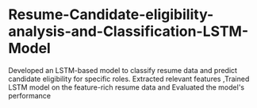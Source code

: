 # Resume-Candidate-eligibility-analysis-and-Classification-LSTM-Model
Developed an LSTM-based model to classify resume data and predict candidate eligibility for specific roles. Extracted relevant features ,Trained  LSTM model on the feature-rich resume data and Evaluated the model's performance
